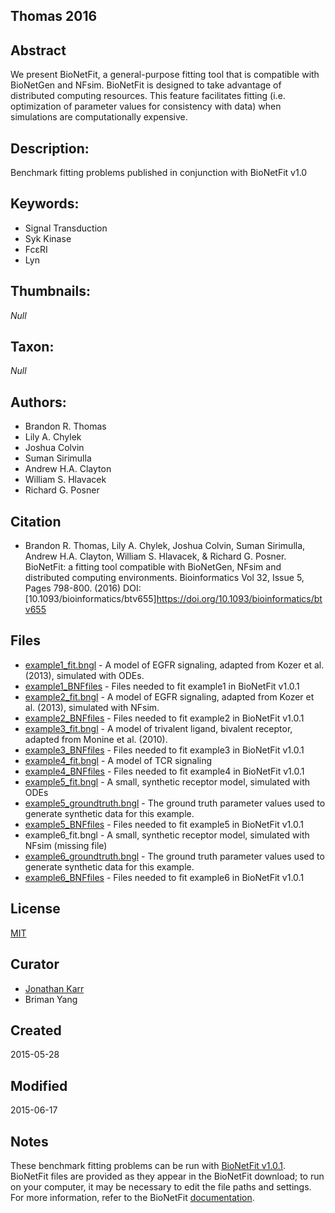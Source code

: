 ## Thomas 2016


## Abstract
We present BioNetFit, a general-purpose fitting tool that is compatible with BioNetGen and NFsim. BioNetFit is designed to take advantage of distributed computing resources. This feature facilitates fitting (i.e. optimization of parameter values for consistency with data) when simulations are computationally expensive.

## Description:
Benchmark fitting problems published in conjunction with BioNetFit v1.0

## Keywords:
* Signal Transduction
* Syk Kinase
* FcεRI
* Lyn

## Thumbnails:
_Null_


## Taxon:
_Null_

## Authors:
* Brandon R. Thomas
* Lily A. Chylek
* Joshua Colvin
* Suman Sirimulla
* Andrew H.A. Clayton
* William S. Hlavacek
* Richard G. Posner

## Citation
* Brandon R. Thomas, Lily A. Chylek, Joshua Colvin, Suman Sirimulla, Andrew H.A. Clayton, William S. Hlavacek, & Richard G. Posner. BioNetFit: a fitting tool compatible with BioNetGen, NFsim and distributed computing environments. Bioinformatics Vol 32, Issue 5, Pages 798-800. (2016) DOI: [10.1093/bioinformatics/btv655]https://doi.org/10.1093/bioinformatics/btv655

<!-- Begin free-text content -->

## Files
* [example1_fit.bngl](example1_fit.bngl) - A model of EGFR signaling, adapted from Kozer et al. (2013), simulated with ODEs.
* [example1_BNFfiles](example1_BNFfiles) - Files needed to fit example1 in BioNetFit v1.0.1
* [example2_fit.bngl](example2_fit.bngl) - A model of EGFR signaling, adapted from Kozer et al. (2013), simulated with NFsim.
* [example2_BNFfiles](example2_BNFfiles) - Files needed to fit example2 in BioNetFit v1.0.1
* [example3_fit.bngl](example3_fit.bngl) - A model of trivalent ligand, bivalent receptor, adapted from Monine et al. (2010). 
* [example3_BNFfiles](example3_BNFfiles) - Files needed to fit example3 in BioNetFit v1.0.1
* [example4_fit.bngl](example4_fit.bngl) - A model of TCR signaling 
* [example4_BNFfiles](example4_BNFfiles) - Files needed to fit example4 in BioNetFit v1.0.1
* [example5_fit.bngl](example5_fit.bngl) - A small, synthetic receptor model, simulated with ODEs
* [example5_groundtruth.bngl](example5_groundtruth.bngl) - The ground truth parameter values used to generate synthetic data for this example.
* [example5_BNFfiles](example5_BNFfiles) - Files needed to fit example5 in BioNetFit v1.0.1
* example6_fit.bngl - A small, synthetic receptor model, simulated with NFsim (missing file)
* [example6_groundtruth.bngl](example6_groundtruth.bngl) - The ground truth parameter values used to generate synthetic data for this example.
* [example6_BNFfiles](example6_BNFfiles) - Files needed to fit example6 in BioNetFit v1.0.1

<!-- End free text content -->

## License
[MIT](http://identifiers.org/spdx:MIT)

## Curator
* [Jonathan Karr](http://identifiers.org/orcid:0000-0002-2605-5080)
* Briman Yang

## Created
2015-05-28

## Modified
2015-06-17

## Notes

These benchmark fitting problems can be run with [BioNetFit v1.0.1](http://bionetfit.nau.edu/download.html). 
BioNetFit files are provided as they appear in the BioNetFit download; to run on your computer, it may be necessary to edit the file paths and settings. For more information, refer to the BioNetFit [documentation](http://bionetfit.nau.edu/support.html).
